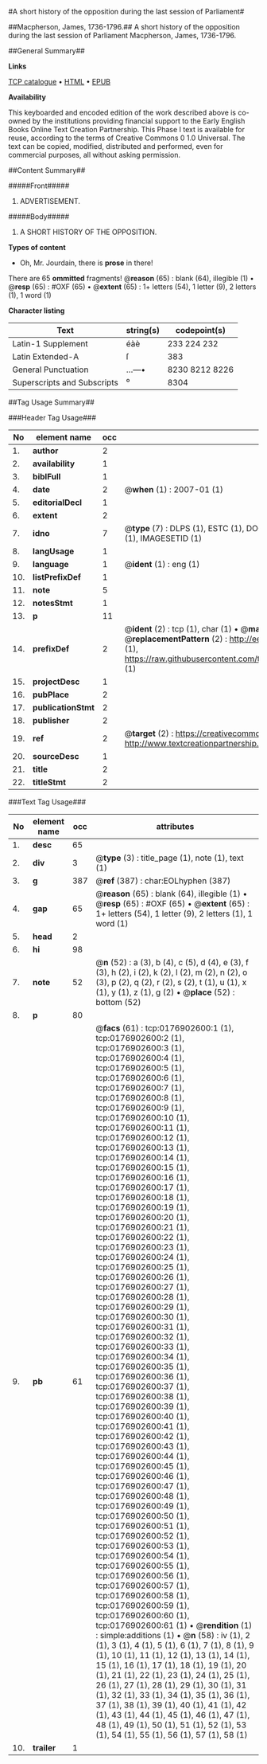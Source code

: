 #A short history of the opposition during the last session of Parliament#

##Macpherson, James, 1736-1796.##
A short history of the opposition during the last session of Parliament
Macpherson, James, 1736-1796.

##General Summary##

**Links**

[TCP catalogue](http://www.ota.ox.ac.uk/tcp/)  • 
[HTML](http://tei.it.ox.ac.uk/tcp/Texts-HTML/free/004/004790882.html)  • 
[EPUB](http://tei.it.ox.ac.uk/tcp/Texts-EPUB/free/004/004790882.epub)

**Availability**

This keyboarded and encoded edition of the
	       work described above is co-owned by the institutions
	       providing financial support to the Early English Books
	       Online Text Creation Partnership. This Phase I text is
	       available for reuse, according to the terms of Creative
	       Commons 0 1.0 Universal. The text can be copied,
	       modified, distributed and performed, even for
	       commercial purposes, all without asking permission.


##Content Summary##

#####Front#####

1. ADVERTISEMENT.

#####Body#####

1. A SHORT
HISTORY
OF THE
OPPOSITION.

**Types of content**

  * Oh, Mr. Jourdain, there is **prose** in there!

There are 65 **ommitted** fragments! 
 @__reason__ (65) : blank (64), illegible (1)  •  @__resp__ (65) : #OXF (65)  •  @__extent__ (65) : 1+ letters (54), 1 letter (9), 2 letters (1), 1 word (1)

**Character listing**


|Text|string(s)|codepoint(s)|
|---|---|---|
|Latin-1 Supplement|éàè|233 224 232|
|Latin Extended-A|ſ|383|
|General Punctuation|…—•|8230 8212 8226|
|Superscripts             and Subscripts|⁰|8304|

##Tag Usage Summary##

###Header Tag Usage###

|No|element name|occ|attributes|
|---|---|---|---|
|1.|__author__|2||
|2.|__availability__|1||
|3.|__biblFull__|1||
|4.|__date__|2| @__when__ (1) : 2007-01 (1)|
|5.|__editorialDecl__|1||
|6.|__extent__|2||
|7.|__idno__|7| @__type__ (7) : DLPS (1), ESTC (1), DOCNO (1), TCP (1), GALEDOCNO (1), CONTENTSET (1), IMAGESETID (1)|
|8.|__langUsage__|1||
|9.|__language__|1| @__ident__ (1) : eng (1)|
|10.|__listPrefixDef__|1||
|11.|__note__|5||
|12.|__notesStmt__|1||
|13.|__p__|11||
|14.|__prefixDef__|2| @__ident__ (2) : tcp (1), char (1)  •  @__matchPattern__ (2) : ([0-9\-]+):([0-9IVX]+) (1), (.+) (1)  •  @__replacementPattern__ (2) : http://eebo.chadwyck.com/downloadtiff?vid=$1&page=$2 (1), https://raw.githubusercontent.com/textcreationpartnership/Texts/master/tcpchars.xml#$1 (1)|
|15.|__projectDesc__|1||
|16.|__pubPlace__|2||
|17.|__publicationStmt__|2||
|18.|__publisher__|2||
|19.|__ref__|2| @__target__ (2) : https://creativecommons.org/publicdomain/zero/1.0/ (1), http://www.textcreationpartnership.org/docs/. (1)|
|20.|__sourceDesc__|1||
|21.|__title__|2||
|22.|__titleStmt__|2||


###Text Tag Usage###

|No|element name|occ|attributes|
|---|---|---|---|
|1.|__desc__|65||
|2.|__div__|3| @__type__ (3) : title_page (1), note (1), text (1)|
|3.|__g__|387| @__ref__ (387) : char:EOLhyphen (387)|
|4.|__gap__|65| @__reason__ (65) : blank (64), illegible (1)  •  @__resp__ (65) : #OXF (65)  •  @__extent__ (65) : 1+ letters (54), 1 letter (9), 2 letters (1), 1 word (1)|
|5.|__head__|2||
|6.|__hi__|98||
|7.|__note__|52| @__n__ (52) : a (3), b (4), c (5), d (4), e (3), f (3), h (2), i (2), k (2), l (2), m (2), n (2), o (3), p (2), q (2), r (2), s (2), t (1), u (1), x (1), y (1), z (1), g (2)  •  @__place__ (52) : bottom (52)|
|8.|__p__|80||
|9.|__pb__|61| @__facs__ (61) : tcp:0176902600:1 (1), tcp:0176902600:2 (1), tcp:0176902600:3 (1), tcp:0176902600:4 (1), tcp:0176902600:5 (1), tcp:0176902600:6 (1), tcp:0176902600:7 (1), tcp:0176902600:8 (1), tcp:0176902600:9 (1), tcp:0176902600:10 (1), tcp:0176902600:11 (1), tcp:0176902600:12 (1), tcp:0176902600:13 (1), tcp:0176902600:14 (1), tcp:0176902600:15 (1), tcp:0176902600:16 (1), tcp:0176902600:17 (1), tcp:0176902600:18 (1), tcp:0176902600:19 (1), tcp:0176902600:20 (1), tcp:0176902600:21 (1), tcp:0176902600:22 (1), tcp:0176902600:23 (1), tcp:0176902600:24 (1), tcp:0176902600:25 (1), tcp:0176902600:26 (1), tcp:0176902600:27 (1), tcp:0176902600:28 (1), tcp:0176902600:29 (1), tcp:0176902600:30 (1), tcp:0176902600:31 (1), tcp:0176902600:32 (1), tcp:0176902600:33 (1), tcp:0176902600:34 (1), tcp:0176902600:35 (1), tcp:0176902600:36 (1), tcp:0176902600:37 (1), tcp:0176902600:38 (1), tcp:0176902600:39 (1), tcp:0176902600:40 (1), tcp:0176902600:41 (1), tcp:0176902600:42 (1), tcp:0176902600:43 (1), tcp:0176902600:44 (1), tcp:0176902600:45 (1), tcp:0176902600:46 (1), tcp:0176902600:47 (1), tcp:0176902600:48 (1), tcp:0176902600:49 (1), tcp:0176902600:50 (1), tcp:0176902600:51 (1), tcp:0176902600:52 (1), tcp:0176902600:53 (1), tcp:0176902600:54 (1), tcp:0176902600:55 (1), tcp:0176902600:56 (1), tcp:0176902600:57 (1), tcp:0176902600:58 (1), tcp:0176902600:59 (1), tcp:0176902600:60 (1), tcp:0176902600:61 (1)  •  @__rendition__ (1) : simple:additions (1)  •  @__n__ (58) : iv (1), 2 (1), 3 (1), 4 (1), 5 (1), 6 (1), 7 (1), 8 (1), 9 (1), 10 (1), 11 (1), 12 (1), 13 (1), 14 (1), 15 (1), 16 (1), 17 (1), 18 (1), 19 (1), 20 (1), 21 (1), 22 (1), 23 (1), 24 (1), 25 (1), 26 (1), 27 (1), 28 (1), 29 (1), 30 (1), 31 (1), 32 (1), 33 (1), 34 (1), 35 (1), 36 (1), 37 (1), 38 (1), 39 (1), 40 (1), 41 (1), 42 (1), 43 (1), 44 (1), 45 (1), 46 (1), 47 (1), 48 (1), 49 (1), 50 (1), 51 (1), 52 (1), 53 (1), 54 (1), 55 (1), 56 (1), 57 (1), 58 (1)|
|10.|__trailer__|1||
